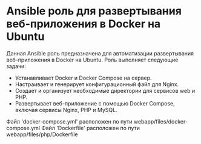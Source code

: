 # Ansible роль для развертывания веб-приложения в Docker на Ubuntu

Данная Ansible роль предназначена для автоматизации развертывания веб-приложения в Docker на Ubuntu. Роль выполняет следующие задачи:

- Устанавливает Docker и Docker Compose на сервер.
- Настраивает и генерирует конфигурационный файл для Nginx.
- Создает и организует необходимые директории для сервисов web и PHP.
- Развертывает веб-приложение с помощью Docker Compose, включая сервисы Nginx, PHP и MySQL.

Файл 'docker-compose.yml' расположен по пути webapp/files/docker-compose.yml
Файл 'Dockerfile' расположен по пути webapp/files/php/Dockerfile
